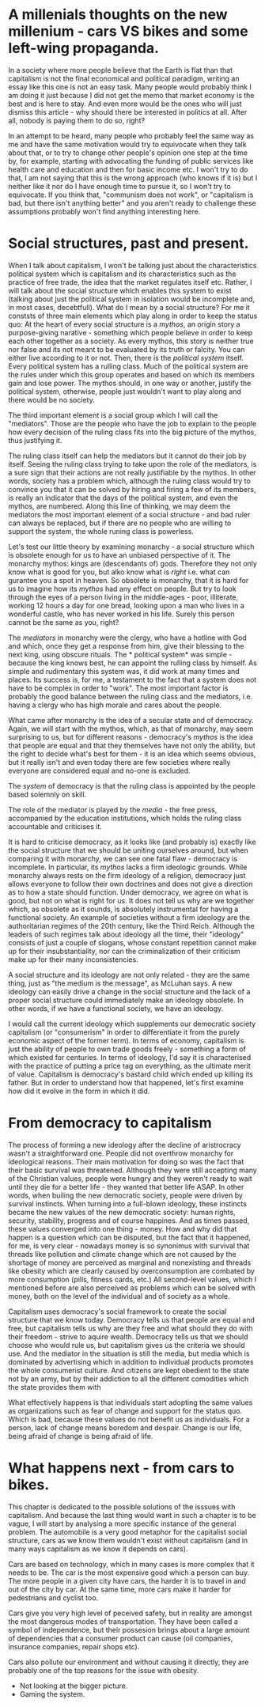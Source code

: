 A millenials thoughts on the new millenium - cars VS bikes and some left-wing propaganda.
===

In a society where more people believe that the Earth is flat than that capitalism is not the final economical and political paradigm, writing an essay like this one is not an easy task. Many people would probably think I am doing it just because  I did not get the memo that market economy is the best and is here to stay. And even more would be the ones who will just dismiss this article - why should there be interested in politics at all. After all, nobody is paying them to do so, right? 

In an attempt to be heard, many people who probably feel the same way as me and have the same motivation would try to equivocate when they talk about that, or to try to change other people's opinion one step at the time by, for example, starting with advocating the funding of public services like health care and education and then for basic income etc. I won't try to do that, I am not saying that this is the wrong approach (who knows if it is) but I neither like it nor do I have enough time to pursue it, so I won't try to equivocate. If you think that, "communism does not work", or "capitalism is bad, but there isn't anything better" and you aren't ready to challenge these assumptions probably won't find anything interesting here.

Social structures, past and present. 
===

When I talk about capitalism, I won't be talking just about the characteristics political system which is capitalism and its characteristics such as the practice of free trade, the idea that the market regulates itself etc. Rather, I will talk about the social structure which enables this system to exist (talking about just the political system in isolation would be incomplete and, in most cases, decebtfull). What do I mean by a social structure? For me it conststs of three main elements which play along in order to keep the status quo: At the heart of every social structure is a *mythos*, an origin story a purpose-giving narative - something which people believe in order to keep each other together as a society. As every mythos, this story is neither true nor false and its not meant to be evaluated by its truth or falcity. You can either live according to it or not. Then, there is the *political system* itself. Every political system has a rulling class. Much of the political system are the rules under which this group operates and based on which its members gain and lose power. The mythos should, in one way or another, justify the political system, otherwise, people just wouldn't want to play along and there would be no society. 

The third important element is a social group which I will call the "mediators". Those are the people who have the job to explain to the people how every decision of the ruling class fits into the big picture of the mythos, thus justifying it.

The ruling class itself can help the mediators but it cannot do their job by itself. Seeing the ruling class trying to take upon the role of the mediators, is a sure sign that their actions are not really justifiable by the mythos. In other words, society has a problem which, although the ruling class would try to convince you that it can be solved by hiring and firing a few of its members, is really an indicator that the days of the political system, and even the mythos, are numbered. Along this line of thinking, we may deem the mediators the most important element of a social structure - and bad ruler can always be replaced, but if there are no people who are willing to support the system, the whole runing class is powerless.

Let's test our little theory by examining monarchy - a social structure which is obsolete enough for us to have an unbiased perspective of it. The monarchy mythos: kings are (descendants of) gods. Therefore they not only know what is good for you, but alko know what is *right* i.e. what can gurantee you a spot in heaven. So obsolete is monarchy, that it is hard for us to imagine how its *mythos* had any effect on people. But try to look through the eyes of a person living in the middle-ages - poor, illiterate, working 12 hours a day for one bread, looking upon a man who lives in a wonderful castle, who has never worked in his life. Surely this person cannot be the same as you, right?

The *mediators* in monarchy were the clergy, who have a hotline with God and which, once they get a response from him, give their blessing to the next king, using obscure rituals. The * political system* was simple - because the king knows best, he can appoint the rulling class by himself. As simple and rudimentary this system was, it did work at many times and places. Its success is, for me, a testament to the fact that a system does not have to be complex in order to "work". The most important factor is probably the good balance between the ruling class and the mediators, i.e. having a clergy who has high morale and cares about the people.

What came after monarchy is the idea of a secular state and of democracy. Again, we will start with the mythos, which, as that of monarchy, may seem surprising to us, but for different reasons - democracy's *mythos* is the idea that people are equal and that they themselves have not only the ability, but the right to decide what's best for them - it is an idea which seems obvious, but it really isn't and even today there are few societies where really everyone are considered equal and no-one is excluded. 

The *system* of democracy is that the ruling class is appointed by the people based solemnly on skill. 

The role of the mediator is played by the *media* - the free press, accompanied by the education institutions, which holds the ruling class accountable and criticises it.

It is hard to criticise democracy, as it looks like (and probably is) exactly like the social structure that we should be uniting ourselves around, but when comparing it with monarchy, we can see one fatal flaw - democracy is incomplete. In particular, its *mythos* lacks a firm ideologic grounds. While monarchy always rests on the firm ideology of a religion, democracy just allows everyone to follow their own doctrines and does not give a direction as to how a state should function. Under democracy, we agree on what is good, but not on what is right for us. It does not tell us why are we together which, as obsolete as it sounds, is absolutely instrumental for having a functional society. An example of societies without a firm ideology are the authoritarian regimes of the 20th century, like the Third Reich. Although the leaders of such regimes talk about ideology all the time, their "ideology" consists of just a couple of slogans, whose constant repetition cannot make up for their insubstantiality, nor can the criminalization of their criticism make up for their many inconsistencies.

A social structure and its ideology are not only related - they are the same thing, just as "the medium is the message", as McLuhan says. A new ideology can easily drive a change in the social structure and the lack of a proper social structure could immediately make an ideology obsolete. In other words, if we have a functional society, we have an ideology.

I would call the current ideology which supplements our democratic society capitalism (or "consumerism" in order to differentiate it from the purely economic aspect of the former term). In terms of economy, capitalism is just the ability of people to own trade goods freely - something a form of which existed for centuries. In terms of ideology, I'd say it is characterised with the practice of putting a price tag on everything, as the ultimate merit of value. Capitalism is democracy's bastard child which ended up killing its father. But in order to understand how that happened, let's first examine how did it evolve in the form in which it did.

From democracy to capitalism
===

The process of forming a new ideology after the decline of aristrocracy wasn't a straightforward one. People did not overthrow monarchy for ideological reasons. Their main motivation for doing so was the fact that their basic survival was threatened. Although they were still accepting many of the Christian values, people were hungry and they weren't ready to wait until they die for a better life - they wanted that better life ASAP. In other words, when builing the new democratic society, people were driven by survival instincts. When turning into a full-blown ideology, these instincts became the new values of the new democratic society: human rights, security, stability, progress and of course happines. And as times passed, these values converged into one thing - money. How and why did that happen is a question which can be disputed, but the fact that it happened, for me, is very clear - nowadays money is so synonimus with survival that threads like pollution and climate change which are not caused by the shortage of money are perceived as marginal and nonexisting and threads like obesity which are clearly caused by overconsumption are combated by more consumption (pills, fitness cards, etc.) All second-level values, which I mentioned before are also perceived as problems which can be solved with money, both on the level of the individual and of society as a whole.

Capitalism uses democracy's social framework to create the social structure that we know today. Democracy tells us that people are equal and free, but capitalism tells us why are they free and what should they do with their freedom - strive to aquire wealth. Democracy tells us that we should choose who would rule us, but capitalism gives us the criteria we should use. And the mediator in the situation is still the media, but media which is dominated by advertising which in addition to individual products promotes the whole consumerist culture. And citizens are kept obedient to the state not by an army, but by their addiction to all the different comodities which the state provides them with 

What effectively happens is that individuals start adopting the same values as organizations such as fear of change and support for the status quo. Which is bad, because these values do not benefit us as individuals. For a person, lack of change means boredom and despair. Change is our life, being afraid of change is being afraid of life.

What happens next - from cars to bikes.
===

This chapter is dedicated to the possible solutions of the isssues with capitalism. And because the last thing would want in such a chapter is to be vague, I will start by analysing a more specific instance of the general problem. The automobile is a very good metaphor for the capitalist social structure, cars as we know them wouldn't exist without capitalism (and in many ways capitalism as we know it depends on cars). 


Cars are based on technology, which in many cases is more complex that it needs to be. The car is the most expensive good which a person can buy. The more people in a given city have cars, the harder it is to travel in and out of the city by car. At the same time, more cars make it harder for pedestrians and cyclist too. 

Cars give you very high level of peceived safety, but in reality are amongst the most dangerous modes of transportation. They have been called a symbol of independence, but their possesion brings about  a large amount of dependencies that a consumer product can cause (oil companies, insurance companies, repair shops etc).

Cars also pollute our environment and without causing it directly, they are probably one of the top reasons for the issue with obesity.




- Not looking at the bigger picture.
- Gaming the system.



